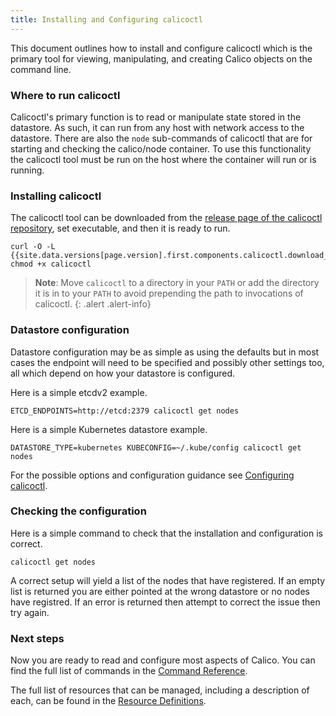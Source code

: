 ```yaml
---
title: Installing and Configuring calicoctl
---
```


This document outlines how to install and configure calicoctl which is the
primary tool for viewing, manipulating, and creating Calico objects on the
command line.

### Where to run calicoctl

Calicoctl's primary function is to read or manipulate state stored in the
datastore.  As such, it can run from any host with network access to the
datastore.  There are also the `node` sub-commands of calicoctl that are for
starting and checking the calico/node container.  To use this functionality
the calicoctl tool must be run on the host where the container will run or
is running.

### Installing calicoctl

The calicoctl tool can be downloaded from the
[release page of the calicoctl repository]({{site.data.versions[page.version].first.components.calicoctl.url}}),
set executable, and then it is ready to run.

```
curl -O -L {{site.data.versions[page.version].first.components.calicoctl.download_url}}
chmod +x calicoctl
```

> **Note**: Move `calicoctl` to a directory in your `PATH` or add the directory it is in to
> your `PATH` to avoid prepending the path to invocations of calicoctl.
{: .alert .alert-info}


### Datastore configuration

Datastore configuration may be as simple as using the defaults but in most
cases the endpoint will need to be specified and possibly other settings too,
all which depend on how your datastore is configured.

Here is a simple etcdv2 example.

```
ETCD_ENDPOINTS=http://etcd:2379 calicoctl get nodes
```

Here is a simple Kubernetes datastore example.

```
DATASTORE_TYPE=kubernetes KUBECONFIG=~/.kube/config calicoctl get nodes
```

For the possible options and configuration guidance see
[Configuring calicoctl]({{site.baseurl}}/{{page.version}}/reference/calicoctl/setup).

### Checking the configuration

Here is a simple command to check that the installation and configuration is
correct.

```
calicoctl get nodes
```

A correct setup will yield a list of the nodes that have registered.  If an
empty list is returned you are either pointed at the wrong datastore or no
nodes have registred.  If an error is returned then attempt to correct the
issue then try again.

### Next steps

Now you are ready to read and configure most aspects of Calico.  You can
find the full list of commands in the
[Command Reference]({{site.baseurl}}/{{page.version}}/reference/calicoctl/commands/).

The full list of resources that can be managed, including a description of each,
can be found in the
[Resource Definitions]({{site.baseurl}}/{{page.version}}/reference/calicoctl/resources/).
